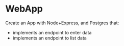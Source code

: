 # WebApp

Create an App with Node+Express, and Postgres that: 
- implements an endpoint to enter data 
- implements an endpoint to list data